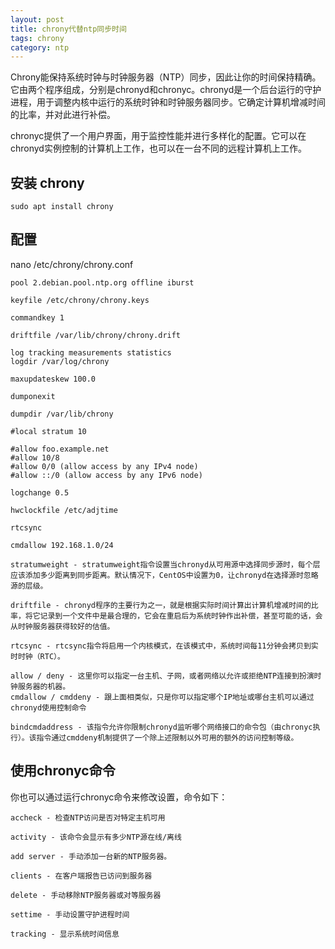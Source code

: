 ```yaml
---
layout: post
title: chrony代替ntp同步时间
tags: chrony
category: ntp
---
```



Chrony能保持系统时钟与时钟服务器（NTP）同步，因此让你的时间保持精确。它由两个程序组成，分别是chronyd和chronyc。chronyd是一个后台运行的守护进程，用于调整内核中运行的系统时钟和时钟服务器同步。它确定计算机增减时间的比率，并对此进行补偿。

chronyc提供了一个用户界面，用于监控性能并进行多样化的配置。它可以在chronyd实例控制的计算机上工作，也可以在一台不同的远程计算机上工作。

 


## 安装 chrony

```
sudo apt install chrony
```


## 配置

nano /etc/chrony/chrony.conf



```
pool 2.debian.pool.ntp.org offline iburst

keyfile /etc/chrony/chrony.keys

commandkey 1

driftfile /var/lib/chrony/chrony.drift

log tracking measurements statistics
logdir /var/log/chrony

maxupdateskew 100.0

dumponexit

dumpdir /var/lib/chrony

#local stratum 10

#allow foo.example.net
#allow 10/8
#allow 0/0 (allow access by any IPv4 node)
#allow ::/0 (allow access by any IPv6 node)

logchange 0.5

hwclockfile /etc/adjtime

rtcsync

cmdallow 192.168.1.0/24
```

```
stratumweight - stratumweight指令设置当chronyd从可用源中选择同步源时，每个层应该添加多少距离到同步距离。默认情况下，CentOS中设置为0，让chronyd在选择源时忽略源的层级。

driftfile - chronyd程序的主要行为之一，就是根据实际时间计算出计算机增减时间的比率，将它记录到一个文件中是最合理的，它会在重启后为系统时钟作出补偿，甚至可能的话，会从时钟服务器获得较好的估值。

rtcsync - rtcsync指令将启用一个内核模式，在该模式中，系统时间每11分钟会拷贝到实时时钟（RTC）。

allow / deny - 这里你可以指定一台主机、子网，或者网络以允许或拒绝NTP连接到扮演时钟服务器的机器。
cmdallow / cmddeny - 跟上面相类似，只是你可以指定哪个IP地址或哪台主机可以通过chronyd使用控制命令

bindcmdaddress - 该指令允许你限制chronyd监听哪个网络接口的命令包（由chronyc执行）。该指令通过cmddeny机制提供了一个除上述限制以外可用的额外的访问控制等级。
```

## 使用chronyc命令

你也可以通过运行chronyc命令来修改设置，命令如下：

```
accheck - 检查NTP访问是否对特定主机可用

activity - 该命令会显示有多少NTP源在线/离线

add server - 手动添加一台新的NTP服务器。

clients - 在客户端报告已访问到服务器

delete - 手动移除NTP服务器或对等服务器

settime - 手动设置守护进程时间

tracking - 显示系统时间信息
```
